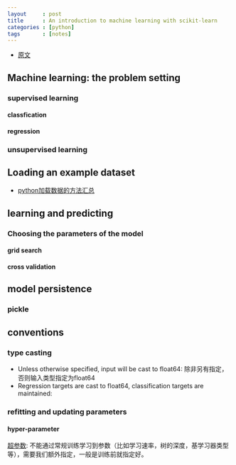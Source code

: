 ```yaml
---
layout     : post
title      : An introduction to machine learning with scikit-learn
categories : [python]
tags       : [notes]
---
```


- [原文](http://scikit-learn.org/stable/tutorial/basic/tutorial.html)

## Machine learning: the problem setting

### supervised learning

#### classfication

#### regression

### unsupervised learning

## Loading an example dataset

- [python加载数据的方法汇总](http://www.cuizixin.top/blog/2016/11/22/python%E5%8A%A0%E8%BD%BD%E6%95%B0%E6%8D%AE%E7%9A%84%E6%96%B9%E6%B3%95%E6%B1%87%E6%80%BB.html)

## learning and predicting

### Choosing the parameters of the model

#### grid search 

#### cross validation

## model persistence

### pickle

## conventions

### type casting 

- Unless otherwise specified, input will be cast to float64: 除非另有指定，否则输入类型指定为float64
- Regression targets are cast to float64, classification targets are maintained: 

### refitting and updating parameters

#### hyper-parameter 
[超参数](https://www.quora.com/What-are-hyperparameters-in-machine-learning): 不能通过常规训练学习到参数（比如学习速率，树的深度，基学习器类型等），需要我们额外指定，一般是训练前就指定好。
